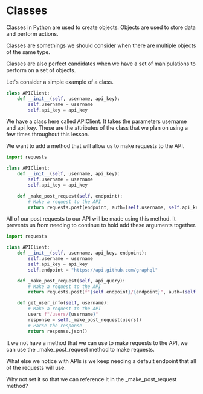 # Classes

Classes in Python are used to create objects. Objects are used to store data and perform actions. 

Classes are somethings we should consider when there are multiple objects of the same type.

Classes are also perfect candidates when we have a set of manipulations to perform on a set of objects.

Let's consider a simple example of a class.

```python
class APIClient:
    def __init__(self, username, api_key):
        self.username = username
        self.api_key = api_key
```

We have a class here called APIClient. It takes the parameters username and api_key.
These are the attributes of the class that we plan on using a few times throughout this lesson.

We want to add a method that will allow us to make requests to the API. 

```python
import requests

class APIClient:
    def __init__(self, username, api_key):
        self.username = username
        self.api_key = api_key

    def _make_post_request(self, endpoint):
        # Make a request to the API
        return requests.post(endpoint, auth=(self.username, self.api_key))
```

All of our post requests to our API will be made using this method. It prevents us from needing to continue to hold add these arguments together.

```python
import requests

class APIClient:
    def __init__(self, username, api_key, endpoint):
        self.username = username
        self.api_key = api_key
        self.endpoint = "https://api.github.com/graphql"

    def _make_post_request(self, api_query):
        # Make a request to the API
        return requests.post(f"{self.endpoint}/{endpoint}", auth=(self.username, self.api_key))

    def get_user_info(self, username):
        # Make a request to the API
        users f"/users/{username}"
        response = self._make_post_request(users))
        # Parse the response
        return response.json()
```

It we not have a method that we can use to make requests to the API, we can use the _make_post_request method to make requests.

What else we notice with APIs is we keep needing a default endpoint that all of the requests will use.

Why not set it so that we can reference it in the _make_post_request method?


